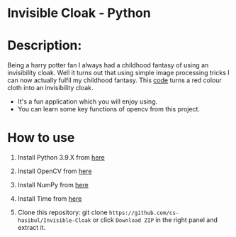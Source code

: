 # Invisible Cloak - Python

# Description:
Being a harry potter fan I always had a childhood fantasy of using an invisibility cloak. Well it turns out that using simple image processing tricks I can now actually fulfil my childhood fantasy. This [code](https://github.com/cs-hasibul/Invisible-Cloak) turns a red colour cloth into an invisibility cloak.

  - It's a fun application which you will enjoy using.
  - You can learn some key functions of opencv from this project.

# How to use
1. Install Python 3.9.X from [here](https://www.python.org/downloads)

2. Install OpenCV from [here](https://pypi.org/project/opencv-python/)

3. Install NumPy from [here](https://numpy.org/install/)

4. Install Time from [here](https://docs.python.org/3/library/time.html)

5. Clone this repository: git clone `https://github.com/cs-hasibul/Invisible-Cloak` or click `Download ZIP` in the right panel and extract it.
